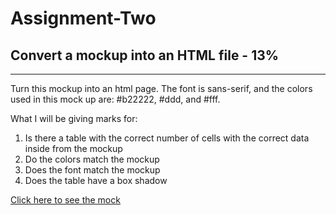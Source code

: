 # Assignment-Two

## Convert a mockup into an HTML file - 13%

***

Turn this mockup into an html page. The font is sans-serif, and the colors used in this mock up are: #b22222, #ddd, and #fff.

What I will be giving marks for:

1. Is there a table with the correct number of cells with the correct data inside from the mockup
2. Do the colors match the mockup
3. Does the font match the mockup
4. Does the table have a box shadow

[Click here to see the mock](https://htmlbasics.xyz/static/exercises/04/tablemock.png "Mockup")
